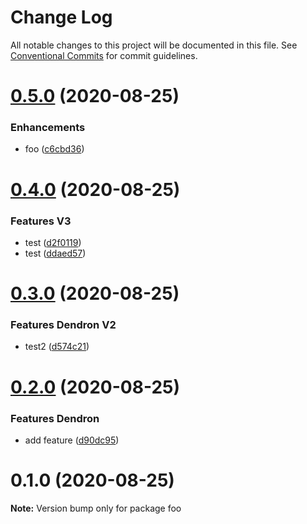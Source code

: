# Change Log

All notable changes to this project will be documented in this file.
See [Conventional Commits](https://conventionalcommits.org) for commit guidelines.

# [0.5.0](https://github.com/kevinslin/lerna-test/compare/v0.4.0...v0.5.0) (2020-08-25)


### Enhancements

* foo ([c6cbd36](https://github.com/kevinslin/lerna-test/commit/c6cbd363deb7b1f890a423a4c117825e792888dd))





# [0.4.0](https://github.com/kevinslin/lerna-test/compare/v0.3.0...v0.4.0) (2020-08-25)


### Features V3

* test ([d2f0119](https://github.com/kevinslin/lerna-test/commit/d2f01193fd8a98914504a4c6789d2208c4925709))
* test ([ddaed57](https://github.com/kevinslin/lerna-test/commit/ddaed57152a96c416274cff6b5feb72ace57dd41))





# [0.3.0](https://github.com/kevinslin/lerna-test/compare/v0.2.0...v0.3.0) (2020-08-25)


### Features Dendron V2

* test2 ([d574c21](https://github.com/kevinslin/lerna-test/commit/d574c218362471287b0d569bc592c608a113b1e7))





# [0.2.0](https://github.com/kevinslin/lerna-test/compare/v0.1.0...v0.2.0) (2020-08-25)


### Features Dendron

* add feature ([d90dc95](https://github.com/kevinslin/lerna-test/commit/d90dc95320b6217bae10f4506a621e9c0caa6a7f))





# 0.1.0 (2020-08-25)

**Note:** Version bump only for package foo
